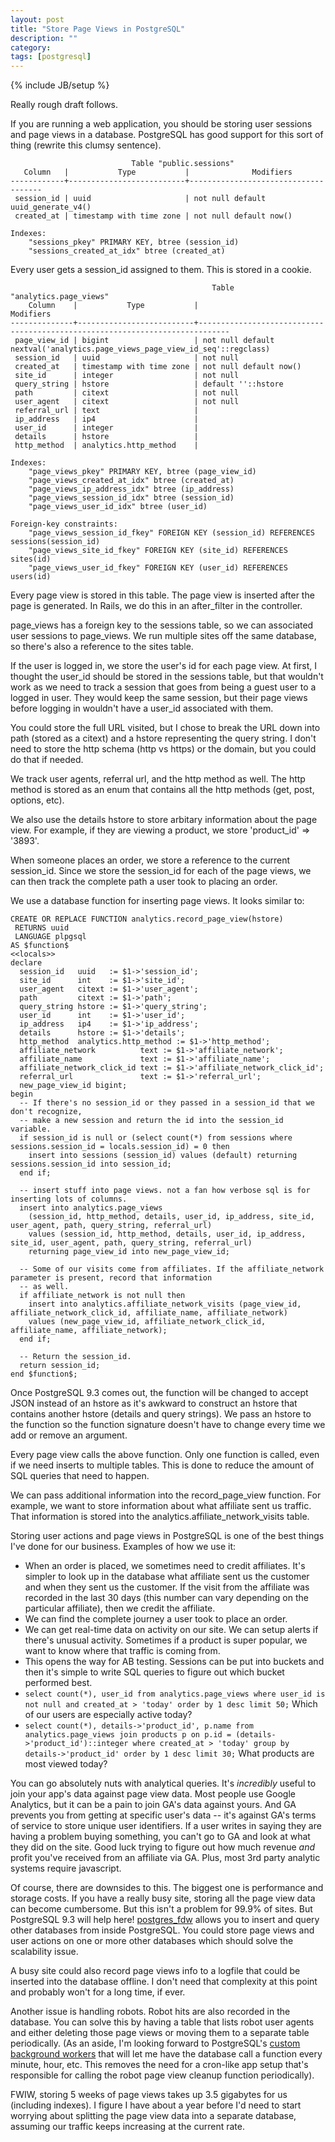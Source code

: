 ```yaml
---
layout: post
title: "Store Page Views in PostgreSQL"
description: ""
category:
tags: [postgresql]
---
```

{% include JB/setup %}

Really rough draft follows.

If you are running a web application, you should be storing user sessions and page views in a database. PostgreSQL
has good support for this sort of thing (rewrite this clumsy sentence).

                               Table "public.sessions"
       Column   |           Type           |              Modifiers
    ------------+--------------------------+-------------------------------------
     session_id | uuid                     | not null default uuid_generate_v4()
     created_at | timestamp with time zone | not null default now()

    Indexes:
        "sessions_pkey" PRIMARY KEY, btree (session_id)
        "sessions_created_at_idx" btree (created_at)

Every user gets a session_id assigned to them. This is stored in a cookie. 

                                                 Table "analytics.page_views"
        Column    |           Type           |                                  Modifiers
    --------------+--------------------------+-----------------------------------------------------------------------------
     page_view_id | bigint                   | not null default nextval('analytics.page_views_page_view_id_seq'::regclass)
     session_id   | uuid                     | not null
     created_at   | timestamp with time zone | not null default now()
     site_id      | integer                  | not null
     query_string | hstore                   | default ''::hstore
     path         | citext                   | not null
     user_agent   | citext                   | not null
     referral_url | text                     |
     ip_address   | ip4                      |
     user_id      | integer                  |
     details      | hstore                   |
     http_method  | analytics.http_method    |

    Indexes:
        "page_views_pkey" PRIMARY KEY, btree (page_view_id)
        "page_views_created_at_idx" btree (created_at)
        "page_views_ip_address_idx" btree (ip_address)
        "page_views_session_id_idx" btree (session_id)
        "page_views_user_id_idx" btree (user_id)

    Foreign-key constraints:
        "page_views_session_id_fkey" FOREIGN KEY (session_id) REFERENCES sessions(session_id)
        "page_views_site_id_fkey" FOREIGN KEY (site_id) REFERENCES sites(id)
        "page_views_user_id_fkey" FOREIGN KEY (user_id) REFERENCES users(id)


Every page view is stored in this table. The page view is inserted after the page is generated.
In Rails, we do this in an after_filter in the controller. 

page_views has a foreign key to the sessions table, so we can associated user sessions to page_views.
We run multiple sites off the same database, so there's also a reference to the sites table.

If the user is logged in, we store the user's id for each page view.
At first, I thought the user_id should be stored in the sessions table, but that wouldn't work 
as we need to track a session that goes from being a guest user to a logged in user. They would keep
the same session, but their page views before logging in wouldn't have a user_id associated with them.

You could store the full URL visited, but I chose to break the URL down into path (stored as a citext)
and a hstore representing the query string. I don't need to store the http schema (http vs https) or the 
domain, but you could do that if needed.

We track user agents, referral url, and the http method as well. The http method is stored
as an enum that contains all the http methods (get, post, options, etc). 

We also use the details hstore to store arbitary information about the page view. For example, 
if they are viewing a product, we store 'product_id' => '3893'. 

When someone places an order, we store a reference to the current session_id.
Since we store the session_id for each of the page views, we can then track the complete path
a user took to placing an order.

We use a database function for inserting page views. It looks similar to:

    CREATE OR REPLACE FUNCTION analytics.record_page_view(hstore)
     RETURNS uuid
     LANGUAGE plpgsql
    AS $function$
    <<locals>>
    declare
      session_id   uuid   := $1->'session_id';
      site_id      int    := $1->'site_id';
      user_agent   citext := $1->'user_agent';
      path         citext := $1->'path';
      query_string hstore := $1->'query_string';
      user_id      int    := $1->'user_id';
      ip_address   ip4    := $1->'ip_address';
      details      hstore := $1->'details';
      http_method  analytics.http_method := $1->'http_method';
      affiliate_network          text := $1->'affiliate_network';
      affiliate_name             text := $1->'affiliate_name';
      affiliate_network_click_id text := $1->'affiliate_network_click_id';
      referral_url               text := $1->'referral_url';
      new_page_view_id bigint;
    begin
      -- If there's no session_id or they passed in a session_id that we don't recognize, 
      -- make a new session and return the id into the session_id variable.
      if session_id is null or (select count(*) from sessions where sessions.session_id = locals.session_id) = 0 then
        insert into sessions (session_id) values (default) returning sessions.session_id into session_id;
      end if;

      -- insert stuff into page views. not a fan how verbose sql is for inserting lots of columns.
      insert into analytics.page_views
        (session_id, http_method, details, user_id, ip_address, site_id, user_agent, path, query_string, referral_url)
        values (session_id, http_method, details, user_id, ip_address, site_id, user_agent, path, query_string, referral_url)
        returning page_view_id into new_page_view_id;

      -- Some of our visits come from affiliates. If the affiliate_network parameter is present, record that information
      -- as well. 
      if affiliate_network is not null then
        insert into analytics.affiliate_network_visits (page_view_id, affiliate_network_click_id, affiliate_name, affiliate_network)
        values (new_page_view_id, affiliate_network_click_id, affiliate_name, affiliate_network);
      end if;

      -- Return the session_id.
      return session_id;
    end $function$;


Once PostgreSQL 9.3 comes out, the function will be changed to accept JSON instead of an hstore as it's
awkward to construct an hstore that contains another hstore (details and query strings).
We pass an hstore to the function so the function signature doesn't have to change every time we 
add or remove an argument.

Every page view calls the above function. Only one function is called, even if we need inserts to multiple tables.
This is done to reduce the amount of SQL queries that need to happen.

We can pass additional information into the record_page_view function. For example, we want to store
information about what affiliate sent us traffic. 
That information is stored into the analytics.affiliate_network_visits table.

Storing user actions and page views in PostgreSQL is one of the best things I've done for our business.
Examples of how we use it:

* When an order is placed, we sometimes need to credit affiliates. It's simpler to look up in the database
what affiliate sent us the customer and when they sent us the customer. If the visit from the affiliate
was recorded in the last 30 days (this number can vary depending on the particular affiliate), then we 
credit the affiliate. 
* We can find the complete journey a user took to place an order.
* We can get real-time data on activity on our site. We can setup alerts if there's unusual activity.
Sometimes if a product is super popular, we want to know where that traffic is coming from.
* This opens the way for AB testing. Sessions can be put into buckets and then it's simple to 
write SQL queries to figure out which bucket performed best.
* `select count(*), user_id from analytics.page_views where user_id is not null and created_at > 'today' order by 1 desc limit 50;`
Which of our users are especially active today?
* `select count(*), details->'product_id', p.name from analytics.page_views join products p on p.id = (details->'product_id')::integer where created_at > 'today' group by details->'product_id' order by 1 desc limit 30;`
What products are most viewed today?

You can go absolutely nuts with analytical queries. It's *incredibly* useful to join your app's data
against page view data. Most people use Google Analytics, but it can be a pain to join GA's data
against yours. And GA prevents you from getting at specific user's data -- it's against GA's terms 
of service to store unique user identifiers. If a user writes in saying they are having a problem buying
something, you can't go to GA and look at what they did on the site. Good luck trying to figure out
how much revenue *and* profit you've received from an affiliate via GA. Plus, most 3rd party analytic
systems require javascript.

Of course, there are downsides to this. The biggest one is performance and storage costs. If you have a
really busy site, storing all the page view data can become cumbersome. But this isn't a problem for 99.9%
of sites.  But PostgreSQL 9.3 will help here! [postgres_fdw](http://www.postgresql.org/docs/9.3/static/postgres-fdw.html)
allows you to insert and query other databases from inside PostgreSQL. You could store page views and user
actions on one or more other databases which should solve the scalability issue.

A busy site could also record page views info to a logfile that could be inserted into the database offline.
I don't need that complexity at this point and probably won't for a long time, if ever. 

Another issue is handling robots. Robot hits are also recorded in the database. You can solve 
this by having a table that lists robot user agents and either deleting those page views or 
moving them to a separate table periodically. 
(As an aside, I'm looking forward to PostgreSQL's 
[custom background workers](http://www.postgresql.org/docs/9.3/static/bgworker.html)
that will let me have the database call a function every minute, hour, etc. This removes the 
need for a cron-like app setup that's responsible for calling the robot page view cleanup function
periodically).

FWIW, storing 5 weeks of page views takes up 3.5 gigabytes for us (including indexes). I figure I have
about a year before I'd need to start worrying about splitting the page view data into a separate database, 
assuming our traffic keeps increasing at the current rate.
